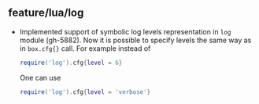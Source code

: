 ## feature/lua/log

 * Implemented support of symbolic log levels representation
   in `log` module (gh-5882). Now it is possible to specify
   levels the same way as in `box.cfg{}` call. For example
   instead of
   ``` Lua
   require('log').cfg{level = 6}
   ```
   One can use
   ``` Lua
   require('log').cfg{level = 'verbose'}
   ```
